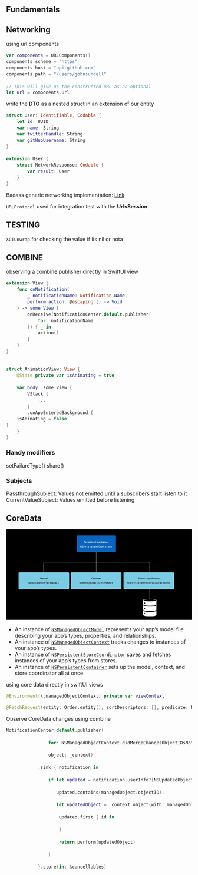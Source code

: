 ## Fundamentals
## Networking
using url components
```Swift
var components = URLComponents()
components.scheme = "https"
components.host = "api.github.com"
components.path = "/users/johnsundell"

// This will give us the constructed URL as an optional
let url = components.url
```

write the **DTO** as a nested struct in an extension of our entity
```Swift
struct User: Identifiable, Codable {
    let id: UUID
    var name: String
    var twitterHandle: String
    var gitHubUsername: String
}

extension User {
    struct NetworkResponse: Codable {
        var result: User
    }
}
```

Badass generic networking implementation:
[Link](https://www.swiftbysundell.com/articles/creating-generic-networking-apis-in-swift/)

`URLProtocol` used for integration test with the **UrlsSession**

## TESTING
`XCTUnwrap` for checking the value if its nil or nota

## COMBINE
observing a combine publisher directly in SwiftUI view
```Swift
extension View {
    func onNotification(
        _ notificationName: Notification.Name,
        perform action: @escaping () -> Void
    ) -> some View {
        onReceive(NotificationCenter.default.publisher(
            for: notificationName
        )) { _ in
            action()
        }
    }
}



```

```Swift
struct AnimationView: View {
    @State private var isAnimating = true

    var body: some View {
        VStack {
            ...
        }
        .onAppEnteredBackground {
    isAnimating = false
}
    }
}
```

### Handy modifiers
setFailureType()
share()

### Subjects
PassthroughSubject: Values not emitted until a subscribers start listen to it
CurrentValueSubject: Values emitted before listening

## CoreData

![structure](CoredataStructure.png)

-   An instance of [`NSManagedObjectModel`](https://developer.apple.com/documentation/coredata/nsmanagedobjectmodel) represents your app’s model file describing your app’s types, properties, and relationships. 
-   An instance of [`NSManagedObjectContext`](https://developer.apple.com/documentation/coredata/nsmanagedobjectcontext) tracks changes to instances of your app’s types. 
-   An instance of [`NSPersistentStoreCoordinator`](https://developer.apple.com/documentation/coredata/nspersistentstorecoordinator) saves and fetches instances of your app’s types from stores.
-   An instance of [`NSPersistentContainer`](https://developer.apple.com/documentation/coredata/nspersistentcontainer) sets up the model, context, and store coordinator all at once.


using core data directly in swiftUI views
```swift
@Environment(\.managedObjectContext) private var viewContext
```

```swift
@FetchRequest(entity: Order.entity(), sortDescriptors: [], predicate: NSPredicate(format: "status != %@", Status.completed.rawValue))
```

Observe CoreData changes using combine

```Swift
NotificationCenter.default.publisher(

                for: NSManagedObjectContext.didMergeChangesObjectIDsNotification,

                object: _context)

            .sink { notification in

                if let updated = notification.userInfo?[NSUpdatedObjectIDsKey] as? Set<NSManagedObjectID>,

                   updated.contains(managedObject.objectID),

                   let updatedObject = _context.object(with: managedObject.objectID) as? T {

                    updated.first { id in

                    }

                    return perform(updatedObject)

                }

            }.store(in: &cancellables)
```

